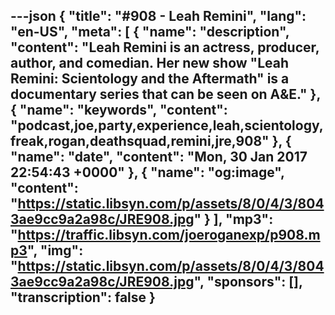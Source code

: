 ---json
{
  "title": "#908 - Leah Remini",
  "lang": "en-US",
  "meta": [
    {
      "name": "description",
      "content": "Leah Remini is an actress, producer, author, and comedian. Her new show \"Leah Remini: Scientology and the Aftermath\" is a documentary series that can be seen on A&E."
    },
    {
      "name": "keywords",
      "content": "podcast,joe,party,experience,leah,scientology,freak,rogan,deathsquad,remini,jre,908"
    },
    {
      "name": "date",
      "content": "Mon, 30 Jan 2017 22:54:43 +0000"
    },
    {
      "name": "og:image",
      "content": "https://static.libsyn.com/p/assets/8/0/4/3/8043ae9cc9a2a98c/JRE908.jpg"
    }
  ],
  "mp3": "https://traffic.libsyn.com/joeroganexp/p908.mp3",
  "img": "https://static.libsyn.com/p/assets/8/0/4/3/8043ae9cc9a2a98c/JRE908.jpg",
  "sponsors": [],
  "transcription": false
}
---
<episode-header />

<timemark seconds="0" />

<transcribe-call-to-action />

<episode-footer />